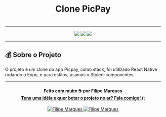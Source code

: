 <h1  style="padding: 20px" align="center">
  Clone PicPay
</h1>

---

<p align="center">
  <img src="preview/main.jpg" />
  <img src="preview/second.jpg" />
  <img src="preview/third.jpg" />

</p>

---

## :moneybag: Sobre o Projeto

O projeto é um clone do app Picpay, como stack, foi utilizado React Native rodando o Expo, e para estilos, usamos o Styled-componentes

---

<h4 align="center">
  Feito com muito ☕ por Filipe Marques <br/><a href="mailto:filipenmarques1@gmail.com">Tens uma idéia e quer botar o projeto no ar? Fala comigo! (:</a>
</h4>

<p align="center">
  <a href="https://www.linkedin.com/in/filipenmarques1/">
    <img alt="Filipe Marques" src="https://img.shields.io/badge/LinkedIn-filipeNMarques-0e76a8?style=flat&logoColor=white&logo=linkedin">
  </a>
  <a href="https://twitter.com/filipeNMarques">
    <img alt="Filipe Marques" src="https://img.shields.io/twitter/follow/filipeNMarques?style=flat&logoColor=white&logo=Twitter">
  </a>
</p>
